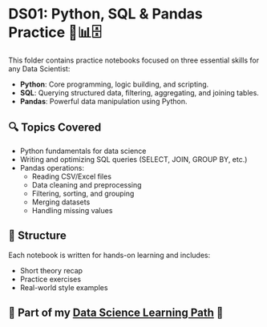 # DS01: Python, SQL & Pandas Practice 🐍📊🗄️

This folder contains practice notebooks focused on three essential skills for any Data Scientist:

- **Python**: Core programming, logic building, and scripting.
- **SQL**: Querying structured data, filtering, aggregating, and joining tables.
- **Pandas**: Powerful data manipulation using Python.

## 🔍 Topics Covered

- Python fundamentals for data science
- Writing and optimizing SQL queries (SELECT, JOIN, GROUP BY, etc.)
- Pandas operations:
  - Reading CSV/Excel files
  - Data cleaning and preprocessing
  - Filtering, sorting, and grouping
  - Merging datasets
  - Handling missing values

## 📁 Structure

Each notebook is written for hands-on learning and includes:
- Short theory recap
- Practice exercises
- Real-world style examples

## 📍 Part of my [Data Science Learning Path](../../) 🚀
